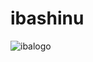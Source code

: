 # ibashinu

![ibalogo](https://user-images.githubusercontent.com/81035681/144994154-2c2bcb2f-1976-4df3-8aaa-34a2cbf779a5.png)
